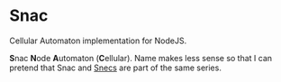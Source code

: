 # Snac

Cellular Automaton implementation for NodeJS.

**S**nac **N**ode **A**utomaton (**C**ellular). Name makes less sense so that I can pretend
that Snac and [Snecs](https://github.com/foxfriends/snecs) are part of the same series.
